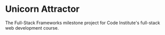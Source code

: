 # Unicorn Attractor

The Full-Stack Frameworks milestone project for Code Institute's full-stack web development course.